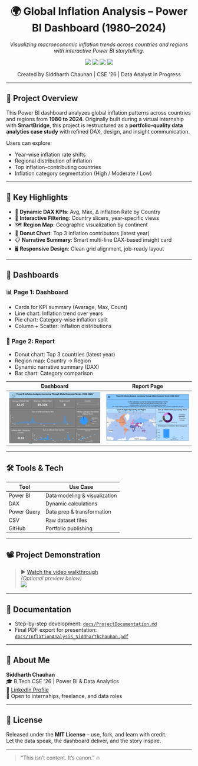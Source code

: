 <div align="center">
  <h1>🌍 Global Inflation Analysis – Power BI Dashboard (1980–2024)</h1>
  <p><i>Visualizing macroeconomic inflation trends across countries and regions with interactive Power BI storytelling.</i></p>

  <div>
    <img src="https://img.shields.io/badge/-Power_BI-black?style=for-the-badge&logo=powerbi&logoColor=yellow" />
    <img src="https://img.shields.io/badge/-DAX-black?style=for-the-badge&logoColor=white&color=0D0D0D" />
    <img src="https://img.shields.io/badge/-CSV_Data-black?style=for-the-badge&logoColor=white&color=247BA0" />
    <img src="https://img.shields.io/badge/-Portfolio_Project-black?style=for-the-badge&logoColor=white&color=5C5470" />
  </div>

  <p>Created by Siddharth Chauhan | CSE '26 | Data Analyst in Progress</p>
</div>

---

## 📘 Project Overview

This Power BI dashboard analyzes global inflation patterns across countries and regions from **1980 to 2024**. Originally built during a virtual internship with **SmartBridge**, this project is restructured as a **portfolio-quality data analytics case study** with refined DAX, design, and insight communication.

Users can explore:
- Year-wise inflation rate shifts
- Regional distribution of inflation
- Top inflation-contributing countries
- Inflation category segmentation (High / Moderate / Low)

---

## 🧠 Key Highlights

- 🔢 **Dynamic DAX KPIs**: Avg, Max, Δ Inflation Rate by Country
- 📆 **Interactive Filtering**: Country slicers, year-specific views
- 🗺 **Region Map**: Geographic visualization by continent
- 🍩 **Donut Chart**: Top 3 inflation contributors (latest year)
- 📋 **Narrative Summary**: Smart multi-line DAX-based insight card
- 🖥 **Responsive Design**: Clean grid alignment, job-ready layout

---

## 📸 Dashboards

### 📊 Page 1: Dashboard  
- Cards for KPI summary (Average, Max, Count)
- Line chart: Inflation trend over years
- Pie chart: Category-wise inflation split
- Column + Scatter: Inflation distributions

### 📍 Page 2: Report  
- Donut chart: Top 3 countries (latest year)
- Region map: Country → Region
- Dynamic narrative summary (DAX)
- Bar chart: Category comparison

| Dashboard | Report Page |
|-----------|-------------|
| ![Dashboard](assets/dashboard_page1.png) | ![Report](assets/report_page2.png) |

---

## 🛠 Tools & Tech

| Tool        | Use Case                      |
|-------------|-------------------------------|
| Power BI    | Data modeling & visualization |
| DAX         | Dynamic calculations          |
| Power Query | Data prep & transformation    |
| CSV         | Raw dataset files             |
| GitHub      | Portfolio publishing          |

---

## 📽️ Project Demonstration

> ▶️ [Watch the video walkthrough](https://your-demo-video-link.com)  
> *(Optional preview below)*  
> <img src="assets/preview.gif" width="400"/>

---

## 🧾 Documentation

- Step-by-step development: [`docs/ProjectDocumentation.md`](docs/ProjectDocumentation.md)
- Final PDF export for presentation: [`docs/InflationAnalysis_SiddharthChauhan.pdf`](docs/InflationAnalysis_SiddharthChauhan.pdf)

---

## 👤 About Me

**Siddharth Chauhan**  
🎓 B.Tech CSE '26 | Power BI & Data Analytics  
🔗 [LinkedIn Profile](https://www.linkedin.com/in/siddharth-chauhan-0a4b7a209/)  
📩 Open to internships, freelance, and data roles

---

## 🔖 License

Released under the **MIT License** – use, fork, and learn with credit.  
Let the data speak, the dashboard deliver, and the story inspire.

---

> “This isn’t content. It’s canon.” 🔥  
